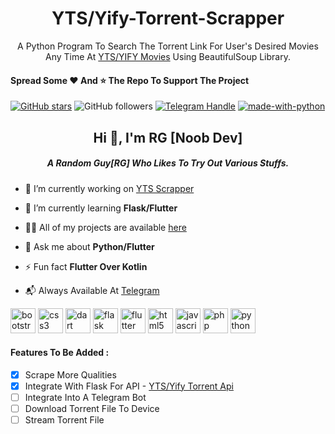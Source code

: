 <h1 align="center">YTS/Yify-Torrent-Scrapper</h1>
<p align="center">A Python Program To Search The Torrent Link For User's Desired Movies Any Time At <a href="https://yts.mx">YTS/YIFY Movies</a> Using BeautifulSoup Library.</p>

#### Spread Some :heart: And :star: The Repo To Support The Project

[![GitHub stars](https://img.shields.io/github/stars/RGProjectX/yts-torrent-scrapper.svg?style=social&label=Star)](https://github.com/RGProjectX/yts-torrent-scrapper) ![GitHub followers](https://img.shields.io/github/followers/RGProjectX.svg?style=social&label=Follow)
[![Telegram Handle](https://img.shields.io/badge/Telegram-Channel-brightgreen)](https://telegram.dog/RGProjectX)
[![made-with-python](https://img.shields.io/badge/Made%20with-Python-1f425f.svg)](https://www.python.org/)

<h2 align="center">Hi 🙌, I'm RG [Noob Dev]</h2>
<h5 align="center">A Random Guy[RG] Who Likes To Try Out Various Stuffs.</h5>

- 🔭 I’m currently working on [YTS Scrapper](https://github.com/RGProjectX/yts-torrent-scrapper)

- 🌱 I’m currently learning **Flask/Flutter**

- 👨‍💻 All of my projects are available [here](https://github.com/RGProjectX/)

- 💬 Ask me about **Python/Flutter**

- ⚡ Fun fact **Flutter Over Kotlin**

- 📬 Always Available At [Telegram](https://telegram.dog/RandomGuyRG69)

<p align="left"><img src="https://devicons.github.io/devicon/devicon.git/icons/bootstrap/bootstrap-plain.svg" alt="bootstrap" width="40" height="40"/> <img src="https://devicons.github.io/devicon/devicon.git/icons/css3/css3-original-wordmark.svg" alt="css3" width="40" height="40"/> <img src="https://www.vectorlogo.zone/logos/dartlang/dartlang-icon.svg" alt="dart" width="40" height="40"/> <img src="https://www.vectorlogo.zone/logos/pocoo_flask/pocoo_flask-icon.svg" alt="flask" width="40" height="40"/> <img src="https://www.vectorlogo.zone/logos/flutterio/flutterio-icon.svg" alt="flutter" width="40" height="40"/> <img src="https://devicons.github.io/devicon/devicon.git/icons/html5/html5-original-wordmark.svg" alt="html5" width="40" height="40"/> <img src="https://devicons.github.io/devicon/devicon.git/icons/javascript/javascript-original.svg" alt="javascript" width="40" height="40"/> <img src="https://devicons.github.io/devicon/devicon.git/icons/php/php-original.svg" alt="php" width="40" height="40"/> <img src="https://devicons.github.io/devicon/devicon.git/icons/python/python-original.svg" alt="python" width="40" height="40"/></p>

#### Features To Be Added :

- [x] Scrape More Qualities
- [x] Integrate With Flask For API - [YTS/Yify Torrent Api](https://github.com/RGProjectX)
- [ ] Integrate Into A Telegram Bot
- [ ] Download Torrent File To Device
- [ ] Stream Torrent File 
